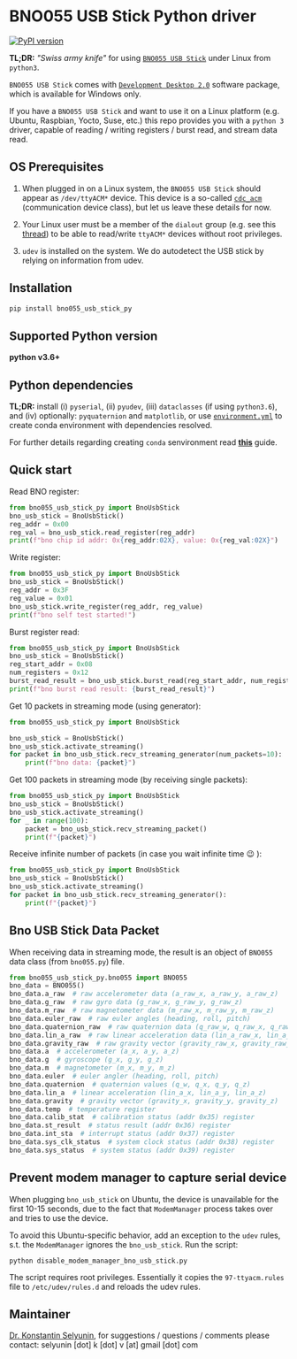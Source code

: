 # BNO055 USB Stick Python driver

[![PyPI version](https://badge.fury.io/py/bno055-usb-stick-py.svg)](https://badge.fury.io/py/bno055-usb-stick-py)

**TL;DR:** *"Swiss army knife"* for using 
[`BNO055 USB Stick`](https://eu.mouser.com/new/bosch/bosch-bno055-usb-stick/) 
under Linux from `python3`. 

`BNO055 USB Stick` comes with 
[`Development Desktop 2.0`](https://www.bosch-sensortec.com/bst/support_tools/downloads/overview_downloads) 
software package, 
which is available for Windows only. 

If you have a `BNO055 USB Stick` and want to
use it on a Linux platform 
(e.g. Ubuntu, Raspbian, Yocto, Suse, etc.) 
this repo provides you with a `python 3` driver,
capable of reading / writing registers / burst read, 
and stream data read.

## OS Prerequisites

1. When plugged in on a Linux system, 
the `BNO055 USB Stick` should appear 
as `/dev/ttyACM*` device. 
This device is a so-called
[`cdc_acm`](https://www.keil.com/pack/doc/mw/USB/html/group__usbh__cdcacm_functions.html) 
(communication device class), but let us leave 
these details for now.

2. Your Linux user must be a member of the
`dialout` group 
(e.g. see this [thread](https://unix.stackexchange.com/questions/14354/read-write-to-a-serial-port-without-root))
to be able to read/write `ttyACM*` devices 
without root privileges.

3. `udev` is installed on the system.
We do autodetect the USB stick by relying on information from
udev.

## Installation

```sh
pip install bno055_usb_stick_py
```


## Supported Python version

**python v3.6+**

## Python dependencies

**TL;DR:** install 
(i) `pyserial`, 
(ii) `pyudev`,
(iii) `dataclasses` (if using `python3.6`), and
(iv) optionally: `pyquaternion` 
and `matplotlib`, 
or use 
[`environment.yml`](./environment.yml)
to create conda environment
with dependencies resolved.

For further details regarding creating `conda` senvironment read [**this**](./CONDA_HOWTO.md) guide.

## Quick start

Read BNO register:

```python
from bno055_usb_stick_py import BnoUsbStick
bno_usb_stick = BnoUsbStick()
reg_addr = 0x00
reg_val = bno_usb_stick.read_register(reg_addr)
print(f"bno chip id addr: 0x{reg_addr:02X}, value: 0x{reg_val:02X}")
```

Write register:

```python
from bno055_usb_stick_py import BnoUsbStick
bno_usb_stick = BnoUsbStick()
reg_addr = 0x3F
reg_value = 0x01
bno_usb_stick.write_register(reg_addr, reg_value)
print(f"bno self test started!")
```

Burst register read:

```python
from bno055_usb_stick_py import BnoUsbStick
bno_usb_stick = BnoUsbStick()
reg_start_addr = 0x08
num_registers = 0x12
burst_read_result = bno_usb_stick.burst_read(reg_start_addr, num_registers)
print(f"bno burst read result: {burst_read_result}")
```

Get 10 packets in streaming mode (using generator):

```python
from bno055_usb_stick_py import BnoUsbStick

bno_usb_stick = BnoUsbStick()
bno_usb_stick.activate_streaming()
for packet in bno_usb_stick.recv_streaming_generator(num_packets=10):
    print(f"bno data: {packet}")
```

Get 100 packets in streaming mode (by receiving single packets):

```python
from bno055_usb_stick_py import BnoUsbStick
bno_usb_stick = BnoUsbStick()
bno_usb_stick.activate_streaming()
for _ in range(100):
    packet = bno_usb_stick.recv_streaming_packet()
    print(f"{packet}")
```

Receive infinite number of packets (in case you wait infinite time :wink: ):

```python
from bno055_usb_stick_py import BnoUsbStick
bno_usb_stick = BnoUsbStick()
bno_usb_stick.activate_streaming()
for packet in bno_usb_stick.recv_streaming_generator():
    print(f"{packet}")
```

## Bno USB Stick Data Packet

When receiving data in streaming mode, the result 
is an object of `BNO055` data class (from `bno055.py`) file.

```python
from bno055_usb_stick_py.bno055 import BNO055
bno_data = BNO055()
bno_data.a_raw  # raw accelerometer data (a_raw_x, a_raw_y, a_raw_z)
bno_data.g_raw  # raw gyro data (g_raw_x, g_raw_y, g_raw_z)
bno_data.m_raw  # raw magnetometer data (m_raw_x, m_raw_y, m_raw_z)
bno_data.euler_raw  # raw euler angles (heading, roll, pitch)
bno_data.quaternion_raw  # raw quaternion data (q_raw_w, q_raw_x, q_raw_y, q_raw_z)
bno_data.lin_a_raw  # raw linear acceleration data (lin_a_raw_x, lin_a_raw_y, lin_a_raw_z)
bno_data.gravity_raw  # raw gravity vector (gravity_raw_x, gravity_raw_y, gravity_raw_z)
bno_data.a  # accelerometer (a_x, a_y, a_z)
bno_data.g  # gyroscope (g_x, g_y, g_z)
bno_data.m  # magnetometer (m_x, m_y, m_z)
bno_data.euler  # euler angler (heading, roll, pitch)
bno_data.quaternion  # quaternion values (q_w, q_x, q_y, q_z)
bno_data.lin_a  # linear acceleration (lin_a_x, lin_a_y, lin_a_z)
bno_data.gravity  # gravity vector (gravity_x, gravity_y, gravity_z)
bno_data.temp  # temperature register
bno_data.calib_stat  # calibration status (addr 0x35) register
bno_data.st_result  # status result (addr 0x36) register
bno_data.int_sta  # interrupt status (addr 0x37) register
bno_data.sys_clk_status  # system clock status (addr 0x38) register
bno_data.sys_status  # system status (addr 0x39) register
```

## Prevent modem manager to capture serial device

When plugging `bno_usb_stick` on Ubuntu,
the device is unavailable for the first 10-15 seconds,
due to the fact that `ModemManager` process 
takes over and tries to use the device.

To avoid this Ubuntu-specific behavior, 
add an exception to the `udev` rules,
s.t. the `ModemManager` ignores the `bno_usb_stick`.
Run the script:

`python disable_modem_manager_bno_usb_stick.py`

The script requires root privileges. Essentially it copies 
the `97-ttyacm.rules` file to `/etc/udev/rules.d` and reloads the 
udev rules.

## Maintainer

[Dr. Konstantin Selyunin](http://selyunin.com/), 
for suggestions / questions / comments 
please contact: 
selyunin [dot] k [dot] v [at] gmail [dot] com



